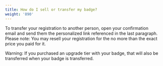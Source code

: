 ```yaml
---
title: How do I sell or transfer my badge?
weight: '890'
---
```

To transfer your registration to another person, open your confirmation email and send them the personalized link referenced in the last paragraph. Please note: You may resell your registration for the no more than the exact price you paid for it.



Warning: If you purchased an upgrade tier with your badge, that will also be transferred when your badge is transferred.
